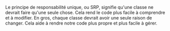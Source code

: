 Le principe de responsabilité unique, ou SRP, signifie qu'une classe ne devrait faire qu'une seule chose. Cela rend le code plus facile à comprendre et à modifier. En gros, chaque classe devrait avoir une seule raison de changer. Cela aide à rendre notre code plus propre et plus facile à gérer.
